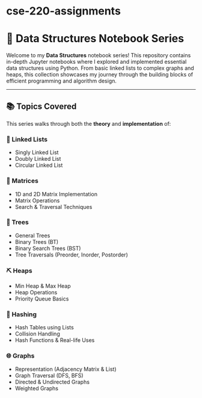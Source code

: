 # cse-220-assignments
# 🧮 Data Structures Notebook Series

Welcome to my **Data Structures** notebook series! This repository contains in-depth Jupyter notebooks where I explored and implemented essential data structures using Python. From basic linked lists to complex graphs and heaps, this collection showcases my journey through the building blocks of efficient programming and algorithm design.

---

## 📚 Topics Covered

This series walks through both the **theory** and **implementation** of:

### 🔗 Linked Lists
- Singly Linked List
- Doubly Linked List
- Circular Linked List

### 🧮 Matrices
- 1D and 2D Matrix Implementation
- Matrix Operations
- Search & Traversal Techniques

### 🌲 Trees
- General Trees
- Binary Trees (BT)
- Binary Search Trees (BST)
- Tree Traversals (Preorder, Inorder, Postorder)

### ⛏️ Heaps
- Min Heap & Max Heap
- Heap Operations
- Priority Queue Basics

### 🧠 Hashing
- Hash Tables using Lists
- Collision Handling
- Hash Functions & Real-life Uses

### 🌐 Graphs
- Representation (Adjacency Matrix & List)
- Graph Traversal (DFS, BFS)
- Directed & Undirected Graphs
- Weighted Graphs




